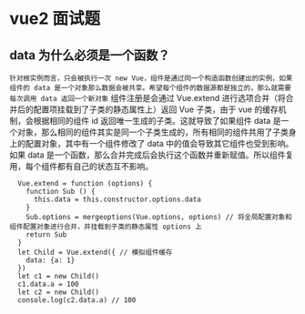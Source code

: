 # vue2 面试题

## data 为什么必须是一个函数？
`针对根实例而言，只会被执行一次 new Vue，组件是通过同一个构造函数创建出的实例，如果组件的 data 是一个对象那么数据会被共享。希望每个组件的数据源都是独立的，那么就需要每次调用 data 返回一个新对象`
组件注册是会通过 Vue.extend 进行选项合并（将合并后的配置项挂载到了子类的静态属性上）返回 Vue 子类，由于 vue 的缓存机制，会根据相同的组件 id 返回唯一生成的子类。这就导致了如果组件 data 是一个对象，那么相同的组件其实是同一个子类生成的，所有相同的组件共用了子类身上的配置对象，其中有一个组件修改了 data 中的值会导致其它组件也受到影响。如果 data 是一个函数，那么合并完成后会执行这个函数并重新赋值。所以组件复用，每个组件都有自己的状态互不影响。
```
  Vue.extend = function (options) {
    function Sub () {
      this.data = this.constructor.options.data
    }
    Sub.options = mergeoptions(Vue.options, options) // 将全局配置对象和组件配置对象进行合并，并挂载到子类的静态属性 options 上
    return Sub
  }
  let Child = Vue.extend({ // 模拟组件缓存
    data: {a: 1}
  })
  let c1 = new Child()
  c1.data.a = 100
  let c2 = new Child()
  console.log(c2.data.a) // 100
```